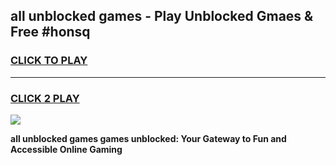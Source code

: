 
## all unblocked games - Play Unblocked Gmaes & Free #honsq
<h3>
<a href="https://news.freeplayer.one?title=all_unblocked_games&ref=26F">CLICK TO PLAY</a></h3>
<hr>

<h3>
<a href="https://news.freeplayer.one?title=all_unblocked_games&ref=26F">CLICK 2 PLAY</a>
  
</h3>

<a href="https://news.freeplayer.one?title=all_unblocked_games&ref=26F/"><img src="https://clearcache.store/games.png"></a>


**all unblocked games games unblocked: Your Gateway to Fun and Accessible Online Gaming**
